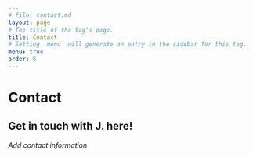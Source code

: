 ```yaml
---
# file: contact.md
layout: page
# The title of the tag's page.
title: Contact
# Setting `menu` will generate an entry in the sidebar for this tag.
menu: true
order: 6
---
```

# Contact
## Get in touch with J. here!
_Add contact information_

